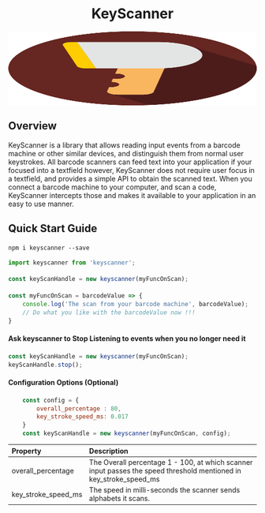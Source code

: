<h1 width="100%"  align="middle">KeyScanner</h1>

<img src="https://raw.githubusercontent.com/namshi/keyscannerjs/master/scanner.svg" height="150" width="100%" align="middle"/>

## Overview
KeyScanner is a library that allows reading input events from a barcode machine or other similar devices, and distinguish them from normal user keystrokes. 
All barcode scanners can feed text into your application if your focused into a textfield however, KeyScanner does not require user focus in a textfield, and provides a simple API to obtain the scanned text.
When you connect a barcode machine to your computer, and scan a code, KeyScanner intercepts those and makes it available to your application in an easy to use manner.

## Quick Start Guide
```
npm i keyscanner --save
```

```js
import keyscanner from 'keyscanner';

const keyScanHandle = new keyscanner(myFuncOnScan);

const myFuncOnScan = barcodeValue => {
    console.log('The scan from your barcode machine', barcodeValue);
    // Do what you like with the barcodeValue now !!!
}
```

#### Ask keyscanner to Stop Listening to events when you no longer need it

```js
const keyScanHandle = new keyscanner(myFuncOnScan);
keyScanHandle.stop();
```

#### Configuration Options (Optional)

```js
    const config = {
        overall_percentage : 80,
        key_stroke_speed_ms: 0.017 
    }
    const keyScanHandle = new keyscanner(myFuncOnScan, config);
```
| Property | Description|
|:---- |:---- |
| overall_percentage      | The Overall percentage 1 - 100, at which scanner input passes the speed threshold mentioned in key_stroke_speed_ms|
| key_stroke_speed_ms     | The speed in milli-seconds the scanner sends alphabets it scans. |